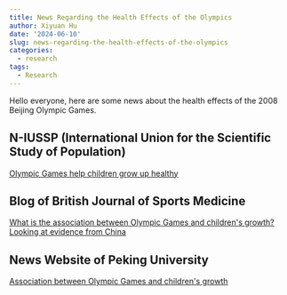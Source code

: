 ```yaml
---
title: News Regarding the Health Effects of the Olympics
author: Xiyuan Hu
date: '2024-06-10'
slug: news-regarding-the-health-effects-of-the-olympics
categories:
  - research
tags:
  - Research
---
```


Hello everyone, here are some news about the health effects of the 2008 Beijing Olympic Games. 


## N-IUSSP (International Union for the Scientific Study of Population)

[Olympic Games help children grow up healthy](https://www.niussp.org/health-and-mortality/olympic-games-help-children-grow-up-healthy/)


## Blog of British Journal of Sports Medicine

[What is the association between Olympic Games and children's growth? Looking at evidence from China](https://blogs.bmj.com/bjsm/2022/04/28/what-is-the-association-between-olympic-games-and-childrens-growth-looking-at-evidence-from-china/)

## News Website of Peking University

[Association between Olympic Games and children's growth](https://news.pku.edu.cn/jxky/541f1dee0e9c407fb455581751d02ac6.htm)
